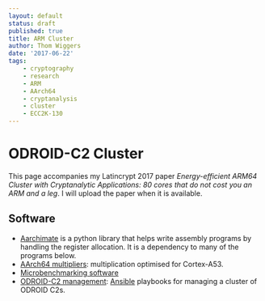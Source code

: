 ```yaml
---
layout: default
status: draft
published: true
title: ARM Cluster
author: Thom Wiggers
date: '2017-06-22'
tags:
    - cryptography
    - research
    - ARM
    - AArch64
    - cryptanalysis
    - cluster
    - ECC2K-130
---
```


# ODROID-C2 Cluster

This page accompanies my Latincrypt 2017 paper *Energy-efficient ARM64 Cluster with Cryptanalytic Applications: 80 cores that do not cost you an ARM and a leg*.
I will upload the paper when it is available.

## Software

* [Aarchimate][aarchimate] is a python library that helps write assembly programs by handling the register allocation.
It is a dependency to many of the programs below.
* [AArch64 multipliers][multipliers]: multiplication optimised for Cortex-A53.
* [Microbenchmarking software][microbenchmark]
* [ODROID-C2 management][ansibleplaybooks]: [Ansible][ansible] playbooks for managing a cluster of ODROID C2s.

[aarchimate]: https://github.com/thomwiggers/aarchimate/
[ansible]: https://docs.ansible.com/ansible/
[ansibleplaybooks]: https://github.com/thomwiggers/odroid-playbooks/
[microbenchmark]: https://github.com/thomwiggers/microbenchmark-aarch64/
[multipliers]: https://github.com/thomwiggers/aarch64_multipliers/

<!-- vim: set wrap : -->
